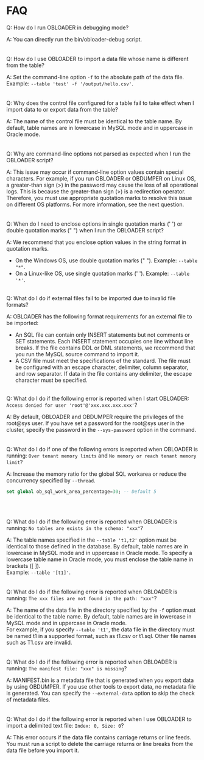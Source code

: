 FAQ 
========================


Q: How do I run OBLOADER in debugging mode? 

A: You can directly run the bin/obloader-debug script. 
<br><br><br>
Q: How do I use OBLOADER to import a data file whose name is different from the table? 

A: Set the command-line option `-f` to the absolute path of the data file. Example: `--table 'test' -f '/output/hello.csv'`. 
<br><br><br>
Q: Why does the control file configured for a table fail to take effect when I import data to or export data from the table? 

A: The name of the control file must be identical to the table name. By default, table names are in lowercase in MySQL mode and in uppercase in Oracle mode. 
<br><br><br>
Q: Why are command-line options not parsed as expected when I run the OBLOADER script? 

A: This issue may occur if command-line option values contain special characters. For example, if you run OBLOADER or OBDUMPER on Linux OS, a greater-than sign (>) in the password may cause the loss of all operational logs. This is because the greater-than sign (>) is a redirection operator. Therefore, you must use appropriate quotation marks to resolve this issue on different OS platforms. For more information, see the next question. 
<br><br><br>
Q: When do I need to enclose options in single quotation marks (' ') or double quotation marks (" ") when I run the OBLOADER script? 

A: We recommend that you enclose option values in the string format in quotation marks. 

* On the Windows OS, use double quotation marks (" "). Example: `--table "*"`.
* On a Linux-like OS, use single quotation marks (' '). Example: `--table '*'`. 
<br><br>

Q: What do I do if external files fail to be imported due to invalid file formats? 

A: OBLOADER has the following format requirements for an external file to be imported:

* An SQL file can contain only INSERT statements but not comments or SET statements. Each INSERT statement occupies one line without line breaks. If the file contains DDL or DML statements, we recommend that you run the MySQL source command to import it.
* A CSV file must meet the specifications of the standard. The file must be configured with an escape character, delimiter, column separator, and row separator. If data in the file contains any delimiter, the escape character must be specified.
<br><br>

Q: What do I do if the following error is reported when I start OBLOADER: `Access denied for user 'root'@'xxx.xxx.xxx.xxx'`? 

A: By default, OBLOADER and OBDUMPER require the privileges of the root@sys user. If you have set a password for the root@sys user in the cluster, specify the password in the `--sys-password` option in the command. 
<br><br><br>
Q: What do I do if one of the following errors is reported when OBLOADER is running: `Over tenant memory limits` and `No memory or reach tenant memory limit`? 

A: Increase the memory ratio for the global SQL workarea or reduce the concurrency specified by `--thread`. 

```sql
set global ob_sql_work_area_percentage=30; -- Default 5
```
<br><br>

Q: What do I do if the following error is reported when OBLOADER is running: `No tables are exists in the schema: "xxx"`? 

A: The table names specified in the `--table 't1,t2'` option must be identical to those defined in the database. By default, table names are in lowercase in MySQL mode and in uppercase in Oracle mode. To specify a lowercase table name in Oracle mode, you must enclose the table name in brackets ([ ]). <br> Example: `--table '[t1]'`. 
<br><br><br>
Q: What do I do if the following error is reported when OBLOADER is running: `The xxx files are not found in the path: "xxx"`? 

A: The name of the data file in the directory specified by the `-f` option must be identical to the table name. By default, table names are in lowercase in MySQL mode and in uppercase in Oracle mode. <br> For example, if you specify `--table 't1'`, the data file in the directory must be named t1 in a supported format, such as t1.csv or t1.sql. Other file names such as T1.csv are invalid. 
<br><br><br>
Q: What do I do if the following error is reported when OBLOADER is running: `The manifest file: "xxx" is missing`? 

A: MANIFEST.bin is a metadata file that is generated when you export data by using OBDUMPER. If you use other tools to export data, no metadata file is generated. You can specify the `--external-data` option to skip the check of metadata files. 
<br><br><br>
Q: What do I do if the following error is reported when I use OBLOADER to import a delimited text file: `Index: 0, Size: 0`? 

A: This error occurs if the data file contains carriage returns or line feeds. You must run a script to delete the carriage returns or line breaks from the data file before you import it.